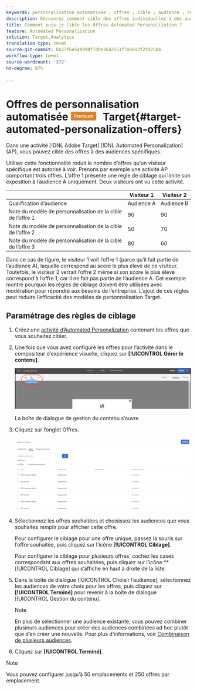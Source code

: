 ```yaml
---
keywords: personnalisation automatisée ; offres ; cible ; audience ; règles de ciblage ; ciblage
description: Découvrez comment cible des offres individuelles à des audiences spécifiques en utilisant une activité Automated Personalization (AP) à Adobe Target.
title: Comment puis-je Cible les Offres Automated Personalization ?
feature: Automated Personalization
solution: Target,Analytics
translation-type: tm+mt
source-git-commit: bb27f6e540998f7dbe7642551f7a5013f2fd25b4
workflow-type: tm+mt
source-wordcount: '372'
ht-degree: 87%

---
```



# Offres de personnalisation automatisée ![PREMIUM](/help/assets/premium.png) Target{#target-automated-personalization-offers}

Dans une activité [!DNL Adobe Target] [!DNL Automated Personalization] (AP), vous pouvez cible des offres à des audiences spécifiques.

Utiliser cette fonctionnalité réduit le nombre d’offres qu’un visiteur spécifique est autorisé à voir. Prenons par exemple une activité AP comportant trois offres. L’offre 1 présente une règle de ciblage qui limite son exposition à l’audience A uniquement. Deux visiteurs ont vu cette activité.

|  | Visiteur 1 | Visiteur 2 |
|--- |--- |--- |
| Qualification d’audience | Audience A | Audience B |
| Note du modèle de personnalisation de la cible de l’offre 1 | 90 | 90 |
| Note du modèle de personnalisation de la cible de l’offre 2 | 50 | 70 |
| Note du modèle de personnalisation de la cible de l’offre 3 | 80 | 60 |

Dans ce cas de figure, le visiteur 1 voit l’offre 1 (parce qu’il fait partie de l’audience A), laquelle correspond au score le plus élevé de ce visiteur. Toutefois, le visiteur 2 verrait l’offre 2 même si son score le plus élevé correspond à l’offre 1, car il ne fait pas partie de l’audience A. Cet exemple montre pourquoi les règles de ciblage doivent être utilisées avec modération pour répondre aux besoins de l’entreprise. L’ajout de ces règles peut réduire l’efficacité des modèles de personnalisation Target.

## Paramétrage des règles de ciblage

1. Créez une [activité d’Automated Personalization](/help/c-activities/t-automated-personalization/create-ap-activity.md) contenant les offres que vous souhaitez cibler.
1. Une fois que vous avez configuré les offres pour l’activité dans le compositeur d’expérience visuelle, cliquez sur **[!UICONTROL Gérer le contenu]**.

   ![Gestion du contenu](/help/c-activities/t-automated-personalization/assets/manage-content.png)

   La boîte de dialogue de gestion du contenu s’ouvre.

1. Cliquez sur l’onglet Offres.

   ![Page Offres](/help/c-activities/t-automated-personalization/assets/manage-content-offers.png)

1. Sélectionnez les offres souhaitées et choisissez les audiences que vous souhaitez remplir pour afficher cette offre.

   Pour configurer le ciblage pour une offre unique, passez la souris sur l’offre souhaitée, puis cliquez sur l’icône **[!UICONTROL Ciblage]**.

   Pour configurer le ciblage pour plusieurs offres, cochez les cases correspondant aux offres souhaitées, puis cliquez sur l’icône **[!UICONTROL Ciblage] qui s’affiche en haut à droite de la liste.

1. Dans la boîte de dialogue [!UICONTROL Choisir l’audience], sélectionnez les audiences de votre choix pour les offres, puis cliquez sur **[!UICONTROL Terminé]** pour revenir à la boîte de dialogue [!UICONTROL Gestion du contenu].

   >[!NOTE]
   >
   >En plus de sélectionner une audience existante, vous pouvez combiner plusieurs audiences pour créer des audiences combinées ad hoc plutôt que d’en créer une nouvelle. Pour plus d’informations, voir [Combinaison de plusieurs audiences](/help/c-target/combining-multiple-audiences.md#concept_A7386F1EA4394BD2AB72399C225981E5).

1. Cliquez sur **[!UICONTROL Terminé]**.

>[!NOTE]
>
>Vous pouvez configurer jusqu’à 50 emplacements et 250 offres par emplacement.
